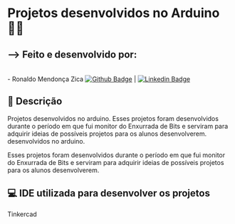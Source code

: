 
<h1>Projetos desenvolvidos no Arduino 👨‍💻 </h1> 

<h2>--> Feito e desenvolvido por:</h2> 

  <br/> - Ronaldo Mendonça Zica
  [![Github Badge](https://img.shields.io/badge/-RonaldoZica-black?style=flat-square&logo=Github&logoColor=white&link=https://www.github.com/ronaldozica/)](https://www.github.com/ronaldozica/) |
  [![Linkedin Badge](https://img.shields.io/badge/-RonaldoZica-blue?style=flat-square&logo=Linkedin&logoColor=white&link=https://www.linkedin.com/in/ronaldo-zica/)](https://www.linkedin.com/in/ronaldo-zica/)

<h2> 🔎 Descrição </h2> 
<p> Projetos desenvolvidos no arduino. Esses projetos foram desenvolvidos durante o período em que fui monitor do Enxurrada de Bits e serviram para adquirir ideias de possíveis projetos para os alunos desenvolverem. desenvolvidos no arduino. </p>
<p> Esses projetos foram desenvolvidos durante o período em que fui monitor do Enxurrada de Bits e serviram para adquirir ideias de possíveis projetos para os alunos desenvolverem.</p>

<h2> 💻 IDE utilizada para desenvolver os projetos </h2> 
<p> Tinkercad</p>